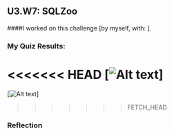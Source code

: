 ## U3.W7: SQLZoo

####I worked on this challenge [by myself, with: ].



### My Quiz Results:
<!-- Include the link to your image (saved in the imgs folder) to display it inline. -->


<<<<<<< HEAD
    [![Alt text](/Users/michaelginalick/phase_0_unit_3/week_7/imgs/sqlzoo_quiz.jpg.jpg)]
=======
  [![Alt text](/Users/michaelginalick/phase_0_unit_3/week_7/imgs/sqlzoo_quiz.jpg.jpg)]

>>>>>>> FETCH_HEAD


### Reflection

